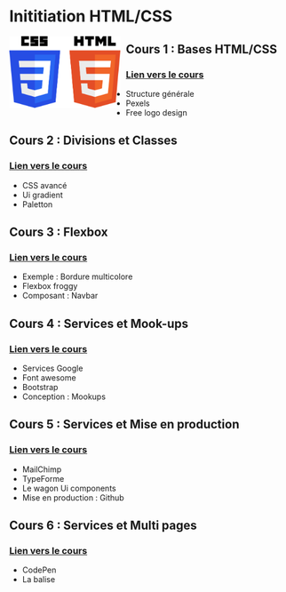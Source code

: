 # Inititiation HTML/CSS

<img src="images-readme/html-css.svg" alt="html css" width=200px style="float: left; margin-right: 10px;">

## Cours 1 : Bases HTML/CSS
### <a href="https://github.com/Joz84/day-a.github.io" target="_blanck">Lien vers le cours<a>
* Structure générale
* Pexels
* Free logo design

## Cours 2 : Divisions et Classes
### <a href="https://github.com/Joz84/day-b.github.io" target="_blanck">Lien vers le cours<a>
* CSS avancé
* Ui gradient
* Paletton

## Cours 3 : Flexbox
### <a href="https://github.com/Joz84/day-c.github.io" target="_blanck">Lien vers le cours<a>
* Exemple : Bordure multicolore
* Flexbox froggy
* Composant : Navbar

## Cours 4 : Services et Mook-ups
### <a href="https://github.com/Joz84/day-d.github.io" target="_blanck">Lien vers le cours<a>
* Services Google
* Font awesome
* Bootstrap
* Conception : Mookups

## Cours 5 : Services et Mise en production	
### <a href="https://github.com/Joz84/day-e.github.io" target="_blanck">Lien vers le cours<a>
* MailChimp
* TypeForme
* Le wagon Ui components
* Mise en production :  Github

## Cours 6 : Services et Multi pages
### <a href="https://github.com/Joz84/day-f.github.io" target="_blanck">Lien vers le cours<a>
* CodePen
* La balise <a>
